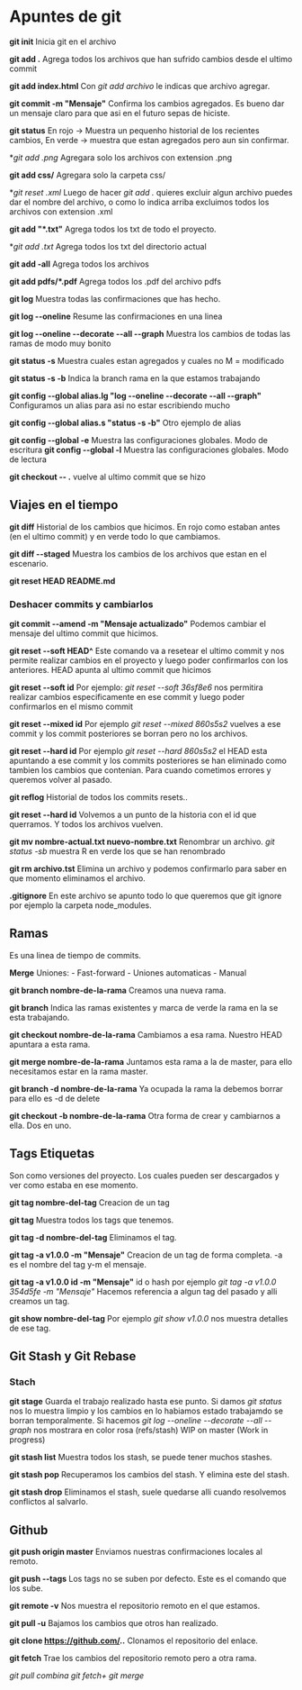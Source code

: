 # Apuntes de git

**git init**
Inicia git en el archivo

**git add .**
Agrega todos los archivos que han sufrido cambios desde el ultimo commit

**git add index.html**
Con *git add archivo* le indicas que archivo agregar.

**git commit -m "Mensaje"**
Confirma los cambios agregados. Es bueno dar un mensaje claro para que asi en el futuro sepas de hiciste.

**git status**
En rojo -> Muestra un pequenho historial de los recientes cambios,
En verde -> muestra que estan agregados pero aun sin confirmar.

**git add *.png**
Agregara solo los archivos con extension .png

**git add css/**
Agregara solo la carpeta css/

**git reset *.xml**
Luego de hacer *git add .* quieres excluir algun archivo puedes dar el nombre del archivo, o como lo indica arriba excluimos todos los archivos con extension .xml

**git add "*.txt"**
Agrega todos los txt de todo el proyecto.

**git add *.txt**
Agrega todos los txt del directorio actual

**git add -all**
Agrega todos los archivos

**git add pdfs/*.pdf**
Agrega todos los .pdf del archivo pdfs

**git log**
Muestra todas las confirmaciones que has hecho.

**git log --oneline**
Resume las confirmaciones en una linea

**git log --oneline --decorate --all --graph**
Muestra los cambios de todas las ramas de modo muy bonito

**git status -s**
Muestra cuales estan  agregados y cuales no
M = modificado

**git status -s -b**
Indica la branch rama en la que estamos trabajando

**git config --global alias.lg "log --oneline --decorate --all --graph"**
Configuramos un alias para asi no estar escribiendo mucho

**git config --global alias.s "status -s -b"**
Otro ejemplo de alias

**git config --global -e**
Muestra las configuraciones globales. Modo de escritura
**git config --global -l**
Muestra las configuraciones globales. Modo de lectura

**git checkout -- .**
vuelve al ultimo commit que se hizo

## Viajes en el tiempo

**git diff**
Historial de los cambios que hicimos. En rojo como estaban antes (en el ultimo commit) y en verde todo lo que cambiamos.

**git diff --staged**
Muestra los cambios de los archivos que estan en el escenario.

**git reset HEAD README.md**

### Deshacer commits y cambiarlos
**git commit --amend -m "Mensaje actualizado"**
Podemos cambiar el mensaje del ultimo commit que hicimos.

**git reset --soft HEAD^**
Este comando va a resetear el ultimo commit y nos permite realizar cambios en el proyecto y luego poder confirmarlos con los anteriores.
HEAD apunta al ultimo commit que hicimos

**git reset --soft id**
Por ejemplo: *git reset --soft 36sf8e6* nos permitira realizar cambios especificamente en ese commit y luego poder confirmarlos en el mismo commit

**git reset --mixed id**
Por ejemplo *git reset --mixed 860s5s2* vuelves a ese commit y los commit posteriores se borran pero no los archivos.

**git reset --hard id**
Por ejemplo *git reset --hard 860s5s2* el HEAD esta apuntando a ese commit y los commits posteriores se han eliminado como tambien los cambios que contenian. Para cuando cometimos errores y queremos volver al pasado.

**git reflog**
Historial de todos los commits resets..

**git reset --hard id**
Volvemos a un punto de la historia con el id que querramos. Y todos los archivos vuelven.

**git mv nombre-actual.txt nuevo-nombre.txt**
Renombrar un archivo. *git status -sb* muestra R en verde los que se han renombrado

**git rm archivo.tst**
Elimina un archivo y podemos confirmarlo para saber en que momento eliminamos el archivo.

**.gitignore**
En este archivo se apunto todo lo que queremos que git ignore por ejemplo la carpeta node_modules.

## Ramas
Es una linea de tiempo de commits.

**Merge**
Uniones:
    - Fast-forward
    - Uniones automaticas
    - Manual

**git branch nombre-de-la-rama**
Creamos una nueva rama.

**git branch**
Indica las ramas existentes y marca de verde la rama en la se esta trabajando.

**git checkout nombre-de-la-rama**
Cambiamos a esa rama. Nuestro HEAD apuntara a esta rama.

**git merge nombre-de-la-rama**
Juntamos esta rama a la de master, para ello necesitamos estar en la rama master.

**git branch -d nombre-de-la-rama**
Ya ocupada la rama la debemos borrar para ello es -d de delete

**git checkout -b nombre-de-la-rama**
Otra forma de crear y cambiarnos a ella. Dos en uno.

## Tags Etiquetas
Son como versiones del proyecto. Los cuales pueden ser descargados y ver como estaba en ese momento.

**git tag nombre-del-tag**
Creacion de un tag

**git tag**
Muestra  todos los tags que tenemos.

**git tag -d nombre-del-tag**
Eliminamos el tag.

**git tag -a v1.0.0 -m "Mensaje"**
Creacion de un tag de forma completa. -a es el nombre del tag y-m el mensaje.

**git tag -a v1.0.0 id -m "Mensaje"**
id o hash por ejemplo *git tag -a v1.0.0 354d5fe -m "Mensaje"*
Hacemos referencia a algun tag del pasado y alli creamos un tag.

**git show nombre-del-tag**
Por ejemplo *git show v1.0.0* nos muestra detalles de ese tag.

## Git Stash y Git Rebase
### Stach 

**git stage**
Guarda el trabajo realizado hasta ese punto.
Si damos *git status* nos lo muestra limpio y los cambios en lo habiamos estado trabajamdo se borran temporalmente. Si hacemos *git log --oneline --decorate --all --graph* nos mostrara en color rosa (refs/stash) WIP on master (Work in progress)

**git stash list**
Muestra todos los stash, se puede tener muchos stashes.

**git stash pop**
Recuperamos los cambios del stash. Y elimina este del stash.

**git stash drop**
Eliminamos el stash, suele quedarse alli cuando resolvemos conflictos al salvarlo.

## Github

**git push origin master**
Enviamos nuestras confirmaciones locales al remoto.

**git push --tags**
Los tags no se suben por defecto. Este es el comando que los sube.

**git remote -v**
Nos muestra el repositorio remoto en el que estamos.

**git pull -u**
Bajamos los cambios que otros han realizado.

**git clone https://github.com/..**
Clonamos el repositorio del enlace.

**git fetch**
Trae los cambios del repositorio remoto pero a otra rama.

*git pull combina  git fetch+ git merge*
